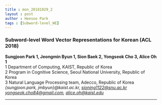 ```yaml
---
title : mon_20181029_2
layout : post
author : Heesoo Park
tags : [Subword-level_WE]
---
```


<h3>Subword-level Word Vector Representations for Korean (ACL 2018)</h3>


<p>

<b>Sungjoon Park 1, Jeongmin Byun 1, Sion Baek 2, Yongseok Cho 3, Alice Oh 1</b><br/>
1 Department of Computing, KAIST, Republic of Korea<br/>
2 Program in Cognitive Science, Seoul National University, Republic of Korea<br/>
3 Natural Language Processing team, Adecco, Republic of Korea<br/>
<em>{sungjoon.park, jmbyun}@kaist.ac.kr, sioning1122@snu.ac.kr</em><br/>
<em>yongseok.cho84@gmail.com, alice.oh@kaist.edu</em><br/>





</p>

<hr />
<p>

</p>
